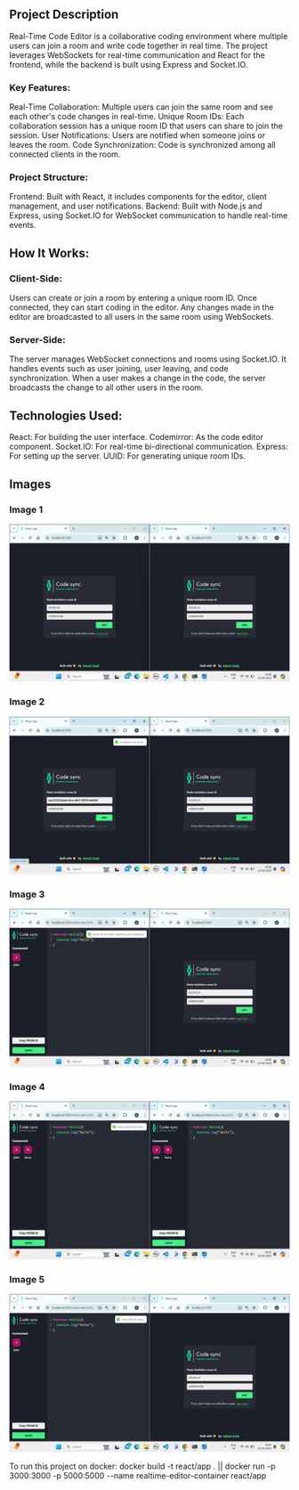 ## Project Description
Real-Time Code Editor is a collaborative coding environment where multiple users can join a room and write code together in real time. The project leverages WebSockets for real-time communication and React for the frontend, while the backend is built using Express and Socket.IO.

### Key Features:
Real-Time Collaboration: Multiple users can join the same room and see each other's code changes in real-time.
Unique Room IDs: Each collaboration session has a unique room ID that users can share to join the session.
User Notifications: Users are notified when someone joins or leaves the room.
Code Synchronization: Code is synchronized among all connected clients in the room.

### Project Structure:
Frontend: Built with React, it includes components for the editor, client management, and user notifications.
Backend: Built with Node.js and Express, using Socket.IO for WebSocket communication to handle real-time events.

## How It Works:

### Client-Side:
Users can create or join a room by entering a unique room ID.
Once connected, they can start coding in the editor.
Any changes made in the editor are broadcasted to all users in the same room using WebSockets.

### Server-Side:
The server manages WebSocket connections and rooms using Socket.IO.
It handles events such as user joining, user leaving, and code synchronization.
When a user makes a change in the code, the server broadcasts the change to all other users in the room.

## Technologies Used:
React: For building the user interface.
Codemirror: As the code editor component.
Socket.IO: For real-time bi-directional communication.
Express: For setting up the server.
UUID: For generating unique room IDs.

## Images

### Image 1

![Image 1 Description](https://raw.githubusercontent.com/Adarsh1singh/realtime-code-editor/main/assets/img1.png)

### Image 2
![Image 2 Description](https://raw.githubusercontent.com/Adarsh1singh/realtime-code-editor/main/assets/img2.png)

### Image 3
![Image 3 Description](https://raw.githubusercontent.com/Adarsh1singh/realtime-code-editor/main/assets/img3.png)

### Image 4
![Image 4 Description](https://raw.githubusercontent.com/Adarsh1singh/realtime-code-editor/main/assets/img4.png)

### Image 5
![Image 5 Description](https://raw.githubusercontent.com/Adarsh1singh/realtime-code-editor/main/assets/img5.png)


To run this project on docker: 
 docker build -t react/app .  ||
  docker run -p 3000:3000 -p 5000:5000 --name realtime-editor-container react/app

